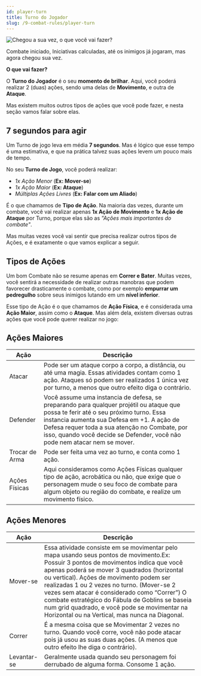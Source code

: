 ```yaml
---
id: player-turn
title: Turno do Jogador
slug: /9-combat-rules/player-turn
---
```


![Chegou a sua vez, o que você vai fazer?](https://s3.us-west-2.amazonaws.com/fabulas-e-goblins-book/%5Cvscode%5C81490461-73a2-40d5-b0bf-0d9278f89545.jpg)

Combate iniciado, Iniciativas calculadas, até os inimigos já jogaram, mas agora chegou sua vez.

**O que vai fazer?**

O **Turno do Jogador** é o seu **momento de brilhar**. Aqui, você poderá realizar 2 (duas) ações, sendo uma delas de **Movimento**, e outra de **Ataque**.

Mas existem muitos outros tipos de ações que você pode fazer, e nesta seção vamos falar sobre elas.

## 7 segundos para agir

Um Turno de jogo leva em média **7 segundos**. Mas é lógico que esse tempo é uma estimativa, e que na prática talvez suas ações levem um pouco mais de tempo.

No seu **Turno de Jogo**, você poderá realizar:

- *1x Ação Menor* (**Ex: Mover-se**)
- *1x Ação Maior* (**Ex: Ataque**)
- *Múltiplas Ações Livres* (**Ex: Falar com um Aliado**)

É o que chamamos de **Tipo de Ação**. Na maioria das vezes, durante um combate, você vai realizar apenas **1x Ação de Movimento** e **1x Ação de Ataque** por Turno, porque elas são as *"Ações mais importantes do combate"*.

Mas muitas vezes você vai sentir que precisa realizar outros tipos de Ações, e é exatamente o que vamos explicar a seguir.

## Tipos de Ações

Um bom Combate não se resume apenas em **Correr e Bater**. Muitas vezes, você sentirá a necessidade de realizar outras manobras que podem favorecer drasticamente o combate, como por exemplo **empurrar um pedregulho** sobre seus inimigos lutando em um **nível inferior**.

Esse tipo de Ação é o que chamamos de **Ação Física**, e é considerada uma **Ação Maior**, assim como o **Ataque**. Mas além dela, existem diversas outras ações que você pode querer realizar no jogo:

## Ações Maiores

| Ação           | Descrição                                                                                                                                                                                                                                                                                                                                                                                                                                                                          |
| -------------- | ---------------------------------------------------------------------------------------------------------------------------------------------------------------------------------------------------------------------------------------------------------------------------------------------------------------------------------------------------------------------------------------------------------------------------------------------------------------------------------- |
| Atacar         | Pode ser um ataque corpo a corpo, a distância, ou até uma magia. Essas atividades contam como 1 ação. Ataques só podem ser realizados 1 única vez por turno, a menos que outro efeito diga o contrário.                                                                                                                                                                                                                                                                            |
| Defender       | Você assume uma instancia de defesa, se preparando para qualquer projétil ou ataque que possa te ferir até o seu próximo turno. Essa instancia aumenta sua Defesa em +1. A ação de Defesa requer toda a sua atenção no Combate, por isso, quando você decide se Defender, você não pode nem atacar nem se mover.                                                                                                                                                                   |
| Trocar de Arma | Pode ser feita uma vez ao turno, e conta como 1 ação.                                                                                                                                                                                                                                                                                                                                                                                                                              |
| Ações Físicas  | Aqui consideramos como Ações Físicas qualquer tipo de ação, acrobática ou não, que exige que o personagem mude o seu foco de combate para algum objeto ou região do combate, e realize um movimento físico.                                                                                                                                                                                                                                                                        |

## Ações Menores

| Ação           | Descrição                                                                                                                                                                                                                                                                                                                                                                                                                                                                          |
| -------------- | ---------------------------------------------------------------------------------------------------------------------------------------------------------------------------------------------------------------------------------------------------------------------------------------------------------------------------------------------------------------------------------------------------------------------------------------------------------------------------------- |
| Mover-se       | Essa atividade consiste em se movimentar pelo mapa usando seus pontos de movimento.Ex: Possuir 3 pontos de movimentos indica que você apenas poderá se mover 3 quadrados (horizontal ou vertical). Ações de movimento podem ser realizadas 1 ou 2 vezes no turno. (Mover-se 2 vezes sem atacar é considerado como “Correr”) O combate estratégico do Fábula de Goblins se baseia num grid quadrado, e você pode se movimentar na Horizontal ou na Vertical, mas nunca na Diagonal. |
| Correr         | É a mesma coisa que se Movimentar 2 vezes no turno. Quando você corre, você não pode atacar pois já usou as suas duas ações. (A menos que outro efeito lhe diga o contrário).                                                                                                                                                                                                                                                                                                      |
| Levantar-se    | Geralmente usada quando seu personagem foi derrubado de alguma forma. Consome 1 ação.                                                                                                                                                                                                                                                                                                                                                                                              |
